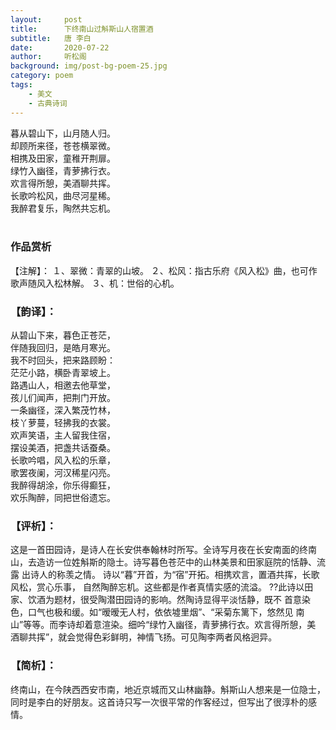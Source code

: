 ```yaml
---
layout:     post
title:      下终南山过斛斯山人宿置酒
subtitle:   唐 李白
date:       2020-07-22
author:     听松阁
background: img/post-bg-poem-25.jpg
category: poem
tags:
    - 美文
    - 古典诗词
---
```


暮从碧山下，山月随人归。<br>
却顾所来径，苍苍横翠微。<br>
相携及田家，童稚开荆扉。<br>
绿竹入幽径，青萝拂行衣。<br>
欢言得所憩，美酒聊共挥。<br>
长歌吟松风，曲尽河星稀。<br>
我醉君复乐，陶然共忘机。<br>
<br>

### 作品赏析
【注解】：
１、翠微：青翠的山坡。
２、松风：指古乐府《风入松》曲，也可作歌声随风入松林解。
３、机：世俗的心机。

### 【韵译】：
从碧山下来，暮色正苍茫，<br>
伴随我回归，是皓月寒光。<br>
我不时回头，把来路顾盼：<br>
茫茫小路，横卧青翠坡上。<br>
路遇山人，相邀去他草堂，<br>
孩儿们闻声，把荆门开放。<br>
一条幽径，深入繁茂竹林，<br>
枝丫萝蔓，轻拂我的衣裳。<br>
欢声笑语，主人留我住宿，<br>
摆设美酒，把盏共话蚕桑。<br>
长歌吟唱，风入松的乐章，<br>
歌罢夜阑，河汉稀星闪亮。<br>
我醉得胡涂，你乐得癫狂，<br>
欢乐陶醉，同把世俗遗忘。<br>

### 【评析】：
这是一首田园诗，是诗人在长安供奉翰林时所写。全诗写月夜在长安南面的终南
山，去造访一位姓斛斯的隐士。诗写暮色苍茫中的山林美景和田家庭院的恬静、流露
出诗人的称羡之情。
诗以“暮”开首，为“宿”开拓。相携欢言，置酒共挥，长歌风松，赏心乐事，
自然陶醉忘机。这些都是作者真情实感的流溢。
??此诗以田家、饮酒为题材，很受陶潜田园诗的影响。然陶诗显得平淡恬静，既不
首意染色，口气也极和缓。如“暧暧无人村，依依墟里烟”、“采菊东篱下，悠然见
南山”等等。而李诗却着意渲染。细吟“绿竹入幽径，青萝拂行衣。欢言得所憩，美
酒聊共挥”，就会觉得色彩鲜明，神情飞扬。可见陶李两者风格迥异。

### 【简析】：
终南山，在今陕西西安市南，地近京城而又山林幽静。斛斯山人想来是一位隐士，同时是李白的好朋友。这首诗只写一次很平常的作客经过，但写出了很淳朴的感情。
